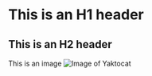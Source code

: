# This is an H1 header
## This is an H2 header

This is an image
![Image of Yaktocat](https://octodex.github.com/images/yaktocat.png)
